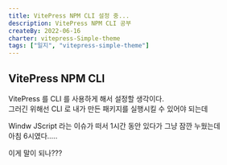 ```yaml
---
title: VitePress NPM CLI 설정 중...
description: VitePress NPM CLI 공부
createBy: 2022-06-16
charter: vitepress-Simple-theme
tags: ["일지", "vitepress-simple-theme"]
---
```


## VitePress NPM CLI

VitePress 를 CLI 를 사용하게 해서 설정할 생각이다.  
그러긴 위해선 CLI 로 내가 만든 패키지를 실행시킬 수 있어야 되는데

Windw JScript 라는 이슈가 떠서 1시간 동안 있다가 그냥 잠깐 누웠는데  
아침 6시였다.....

이게 말이 되나???
